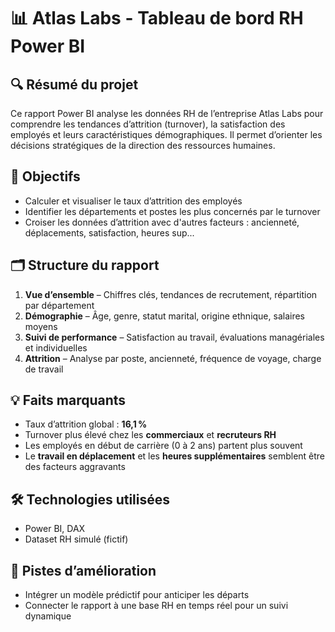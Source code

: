 # 📊 Atlas Labs - Tableau de bord RH Power BI

## 🔍 Résumé du projet
Ce rapport Power BI analyse les données RH de l’entreprise Atlas Labs pour comprendre les tendances d’attrition (turnover), la satisfaction des employés et leurs caractéristiques démographiques. Il permet d’orienter les décisions stratégiques de la direction des ressources humaines.

## 🎯 Objectifs
- Calculer et visualiser le taux d’attrition des employés
- Identifier les départements et postes les plus concernés par le turnover
- Croiser les données d’attrition avec d'autres facteurs : ancienneté, déplacements, satisfaction, heures sup...

## 🗂️ Structure du rapport
1. **Vue d’ensemble** – Chiffres clés, tendances de recrutement, répartition par département
2. **Démographie** – Âge, genre, statut marital, origine ethnique, salaires moyens
3. **Suivi de performance** – Satisfaction au travail, évaluations managériales et individuelles
4. **Attrition** – Analyse par poste, ancienneté, fréquence de voyage, charge de travail

## 💡 Faits marquants
- Taux d’attrition global : **16,1 %**
- Turnover plus élevé chez les **commerciaux** et **recruteurs RH**
- Les employés en début de carrière (0 à 2 ans) partent plus souvent
- Le **travail en déplacement** et les **heures supplémentaires** semblent être des facteurs aggravants

## 🛠️ Technologies utilisées
- Power BI, DAX
- Dataset RH simulé (fictif)

## 📌 Pistes d’amélioration
- Intégrer un modèle prédictif pour anticiper les départs
- Connecter le rapport à une base RH en temps réel pour un suivi dynamique

